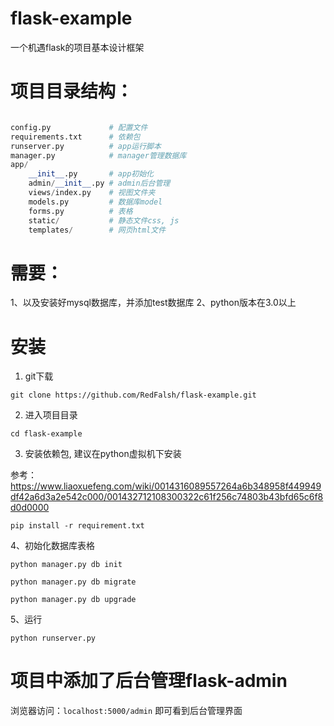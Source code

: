 # flask-example
一个机遇flask的项目基本设计框架

# 项目目录结构：

``` python

config.py             # 配置文件
requirements.txt      # 依赖包
runserver.py          # app运行脚本
manager.py            # manager管理数据库
app/
    __init__.py       # app初始化
    admin/__init__.py # admin后台管理
    views/index.py    # 视图文件夹
    models.py         # 数据库model
    forms.py          # 表格
    static/           # 静态文件css, js
    templates/        # 网页html文件

```



# 需要：
  1、以及安装好mysql数据库，并添加test数据库
  2、python版本在3.0以上

# 安装

1. git下载

`git clone https://github.com/RedFalsh/flask-example.git`

2. 进入项目目录

`cd flask-example`

3. 安装依赖包, 建议在python虚拟机下安装

参考：https://www.liaoxuefeng.com/wiki/0014316089557264a6b348958f449949df42a6d3a2e542c000/001432712108300322c61f256c74803b43bfd65c6f8d0d0000

`pip install -r requirement.txt`

4、初始化数据库表格

`python manager.py db init`

`python manager.py db migrate`

`python manager.py db upgrade`

5、运行

`python runserver.py`

# 项目中添加了后台管理flask-admin
浏览器访问：`localhost:5000/admin` 即可看到后台管理界面
